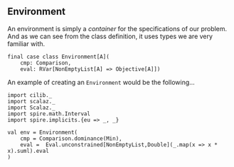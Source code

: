 ## Environment

An environment is simply a *container* for the specifications of our
problem. And as we can see from the class definition, it uses types
we are very familiar with.

```
final case class Environment[A](
    cmp: Comparison,
    eval: RVar[NonEmptyList[A] => Objective[A]])
```

An example of creating an `Environment` would be the following...

```tut:book:invisible
import cilib._
import scalaz._
import Scalaz._
import spire.math.Interval
import spire.implicits.{eu => _, _}

```
```tut:book
val env = Environment(
    cmp = Comparison.dominance(Min),
    eval =  Eval.unconstrained[NonEmptyList,Double](_.map(x => x * x).suml).eval
)
```
